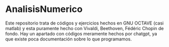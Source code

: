 # AnalisisNumerico
 
Este repositorio trata de códigos y ejercicios hechos en GNU OCTAVE (casi matlab) y esta puramente hecho con Vivaldi, Beethoven, Fédéric Chopin de fondo. Hay un apartado con códigos  meramente hechos por chatgpt, ya que existe poca documentación sobre lo que programamos. 
